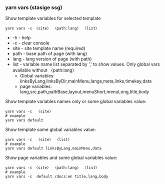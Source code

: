 ### yarn vars (stasige ssg)
Show template variables for selected template

```shell
yarn vars -c 〈site〉 〈path:lang〉 〈list〉
```
* -h - help
* -c - clear console
* site - site template name (required)
* path - base path of page (with lang)
* lang - lang version of page (with path)
* list - variable name list separated by ',' to show values. Only global vars available without 〈path:lang〉
  + Global variables: linksByLang,linksByDir,mainMenu,langs,meta,links,timekey,data
  + page variables: lang,src,path,pathBase,layout,menuShort,menuLong,title,body

Show template variables names only or some global variables value:
```shell
yarn vars -c  〈site〉
# example
yarn vars default  
```

Show template some global variables value:
```shell
yarn vars -c  〈site〉 〈list〉
# example
yarn vars default linksByLang,mainMenu,data
```

Show page variables and some global variables value:
```shell
yarn vars -c 〈site〉 〈path:lang〉 〈list〉
# example
yarn vars -c  default /docs:en title,lang,body
```
